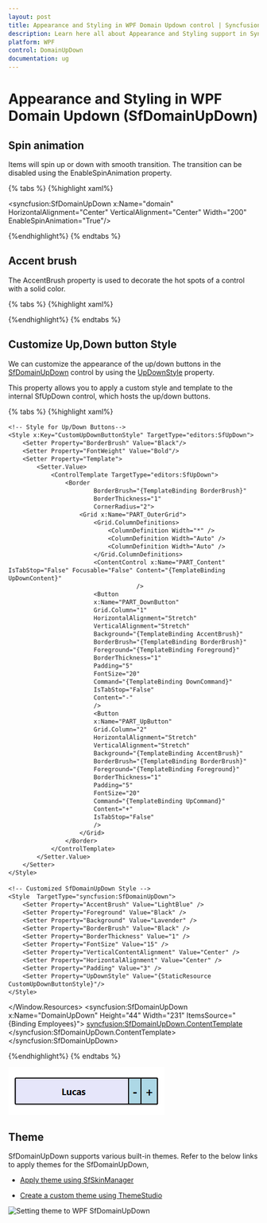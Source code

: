 ```yaml
---
layout: post
title: Appearance and Styling in WPF Domain Updown control | Syncfusion®
description: Learn here all about Appearance and Styling support in Syncfusion® WPF Domain Updown (SfDomainUpDown) control and more.
platform: WPF
control: DomainUpDown
documentation: ug
---
```


# Appearance and Styling in WPF Domain Updown (SfDomainUpDown)

## Spin animation

Items will spin up or down with smooth transition. The transition can be disabled using the EnableSpinAnimation property.

{% tabs %}
{%highlight xaml%}

<syncfusion:SfDomainUpDown x:Name="domain"
                         HorizontalAlignment="Center"
                         VerticalAlignment="Center"
                         Width="200" EnableSpinAnimation="True"/>

{%endhighlight%}
{% endtabs %}

## Accent brush

The AccentBrush property is used to decorate the hot spots of a control with a solid color. 

{% tabs %}
{%highlight xaml%}

<Page xmlns:editors="clr-namespace:Syncfusion.Windows.Controls.Input;assembly=Syncfusion.SfInput.Wpf">
<Grid>
<editors:SfDomainUpDown x:Name="domainUpDown"
                       HorizontalAlignment="Center"
                       VerticalAlignment="Center"
                       Width="200" 
                      AccentBrush="Black"
                      Value="James">
</editors:SfDomainUpDown >
</Grid>
</Page>

{%endhighlight%}
{% endtabs %}

## Customize Up,Down button Style

We can customize the appearance of the up/down buttons in the [SfDomainUpDown](https://help.syncfusion.com/cr/wpf/Syncfusion.Windows.Controls.Input.SfDomainUpDown.html) control by using the [UpDownStyle](https://help.syncfusion.com/cr/wpf/Syncfusion.Windows.Controls.Input.SfDomainUpDown.html#Syncfusion_Windows_Controls_Input_SfDomainUpDown_UpDownStyle) property. 

This property allows you to apply a custom style and template to the internal SfUpDown control, which hosts the up/down buttons.

{% tabs %}
{%highlight xaml%}

<Window xmlns:editors="clr-namespace:Syncfusion.Windows.Controls;assembly=Syncfusion.SfInput.WPF">
<Window.Resources>

    <!-- Style for Up/Down Buttons-->
    <Style x:Key="CustomUpDownButtonStyle" TargetType="editors:SfUpDown">
        <Setter Property="BorderBrush" Value="Black"/>
        <Setter Property="FontWeight" Value="Bold"/>
        <Setter Property="Template">
            <Setter.Value>
                <ControlTemplate TargetType="editors:SfUpDown">
                    <Border 
                            BorderBrush="{TemplateBinding BorderBrush}"
                            BorderThickness="1"
                            CornerRadius="2">
                        <Grid x:Name="PART_OuterGrid">
                            <Grid.ColumnDefinitions>
                                <ColumnDefinition Width="*" />
                                <ColumnDefinition Width="Auto" />
                                <ColumnDefinition Width="Auto" />
                            </Grid.ColumnDefinitions>
                            <ContentControl x:Name="PART_Content" IsTabStop="False" Focusable="False" Content="{TemplateBinding UpDownContent}" 
                                        />
                            <Button
                            x:Name="PART_DownButton"
                            Grid.Column="1"
                            HorizontalAlignment="Stretch"
                            VerticalAlignment="Stretch"
                            Background="{TemplateBinding AccentBrush}"
                            BorderBrush="{TemplateBinding BorderBrush}"
                            Foreground="{TemplateBinding Foreground}"
                            BorderThickness="1"
                            Padding="5"
                            FontSize="20"
                            Command="{TemplateBinding DownCommand}"
                            IsTabStop="False"
                            Content="-"
                            />
                            <Button
                            x:Name="PART_UpButton"
                            Grid.Column="2"
                            HorizontalAlignment="Stretch"
                            VerticalAlignment="Stretch"
                            Background="{TemplateBinding AccentBrush}"
                            BorderBrush="{TemplateBinding BorderBrush}"
                            Foreground="{TemplateBinding Foreground}"
                            BorderThickness="1"
                            Padding="5"
                            FontSize="20"
                            Command="{TemplateBinding UpCommand}"
                            Content="+"
                            IsTabStop="False"
                            />
                        </Grid>
                    </Border>
                </ControlTemplate>
            </Setter.Value>
        </Setter>
    </Style>

    <!-- Customized SfDomainUpDown Style -->
    <Style  TargetType="syncfusion:SfDomainUpDown">
        <Setter Property="AccentBrush" Value="LightBlue" />
        <Setter Property="Foreground" Value="Black" />
        <Setter Property="Background" Value="Lavender" />
        <Setter Property="BorderBrush" Value="Black" />
        <Setter Property="BorderThickness" Value="1" />
        <Setter Property="FontSize" Value="15" />
        <Setter Property="VerticalContentAlignment" Value="Center" />
        <Setter Property="HorizontalAlignment" Value="Center" />
        <Setter Property="Padding" Value="3" />
        <Setter Property="UpDownStyle" Value="{StaticResource CustomUpDownButtonStyle}"/>
    </Style>
</Window.Resources>
<Grid>
<syncfusion:SfDomainUpDown x:Name="DomainUpDown" Height="44" Width="231" ItemsSource="{Binding Employees}">
    <syncfusion:SfDomainUpDown.ContentTemplate>
        <DataTemplate>
            <StackPanel Orientation="Horizontal" HorizontalAlignment="Center" VerticalAlignment="Center">
                <TextBlock Text="{Binding Name}" VerticalAlignment="Center" Margin="5"/>
            </StackPanel>
        </DataTemplate>
    </syncfusion:SfDomainUpDown.ContentTemplate>
</syncfusion:SfDomainUpDown>
</Grid>
</Window>

{%endhighlight%}
{% endtabs %}

![UpDown_Button Customization](Appearance-and-Styling_images/UpDown_Button.png)

## Theme

SfDomainUpDown supports various built-in themes. Refer to the below links to apply themes for the SfDomainUpDown,

  * [Apply theme using SfSkinManager](https://help.syncfusion.com/wpf/themes/skin-manager)

  * [Create a custom theme using ThemeStudio](https://help.syncfusion.com/wpf/themes/theme-studio#creating-custom-theme)

![Setting theme to WPF SfDomainUpDown](Getting-Started_images/SfDomainUpDown_theme_support.png)
